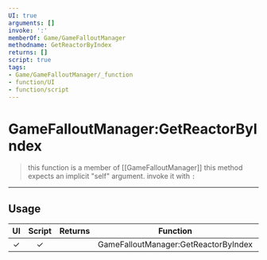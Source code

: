 ```yaml
---
UI: true
arguments: []
invoke: ':'
memberOf: Game/GameFalloutManager
methodname: GetReactorByIndex
returns: []
script: true
tags:
- Game/GameFalloutManager/_function
- function/UI
- function/script
---
```

# GameFalloutManager:GetReactorByIndex
> this function is a member of [[GameFalloutManager]]
> this method expects an implicit "self" argument. invoke it with `:`
-----
## Usage
|  UI | Script | Returns | Function | Arguments |
|:---:|:------:|-------:|:--------:|:---------|
|✓|✓||GameFalloutManager:GetReactorByIndex||
